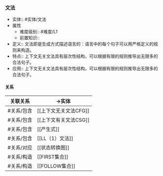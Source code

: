 ###  文法 
- 实体:: #实体/文法 
- 属性
	- 难度级别:: #难度/L1
	- 前置知识::
- 定义:: 文法即是生成方式描述语言的：语言中的每个句子可以用严格定义的规则来构造。
- 特点:: 上下文无关文法具有层次性结构，可以根据有限的规则推导出无限多的合法句子。
- 应用:: 上下文无关文法具有层次性结构，可以根据有限的规则推导出无限多的合法句子。
#### 关系
| 关联关系 | ->实体 |
| ---- | ---- |
| #关系/包含 | [[上下文无关文法CFG]] |
| #关系/包含 | [[上下文有关文法CSG]] |
| #关系/包含 | [[产生式]] |
| #关系/包含  | [[LL（1）文法]] |
| #关系/对应 | [[状态转换图]] |
| #关系/构造 | [[FIRST集合]] |
| #关系/构造 | [[FOLLOW集合]] |